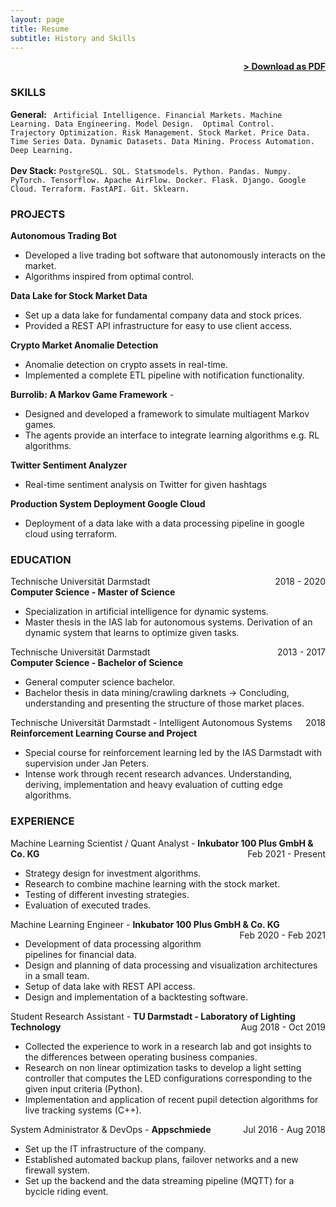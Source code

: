```yaml
---
layout: page
title: Resume
subtitle: History and Skills
---
```


<span style="float: right; "><a href="{{ '/assets/resume_thomas_lautenschlaeger.pdf' | prepend: site.baseurl }}"><strong>> Download as PDF</strong></a> </span>
<br>

### SKILLS
**General:** ``` Artificial Intelligence. Financial Markets. Machine Learning. Data Engineering. Model Design.  Optimal Control. 
 Trajectory Optimization. Risk Management. Stock Market. Price Data. Time Series Data. Dynamic Datasets. Data Mining. Process Automation. Deep Learning.``` 
 <br><br>
**Dev Stack:** ``` PostgreSQL. SQL. Statsmodels. Python. Pandas. Numpy. PyTorch. Tensorflow. Apache AirFlow. Docker. Flask. Django. Google Cloud. Terraform. FastAPI. Git. Sklearn. ``` 


### PROJECTS
**Autonomous Trading Bot**   
* Developed a live trading bot software that autonomously
interacts on the market.
* Algorithms inspired from optimal control.

**Data Lake for Stock Market Data**
* Set up a data lake for fundamental company data and stock prices.
* Provided a REST API infrastructure for easy to use client access.

**Crypto Market Anomalie Detection**   
* Anomalie detection on crypto assets in real-time.
* Implemented a complete ETL pipeline with 
notification functionality.

**Burrolib: A Markov Game Framework** - 
* Designed and developed a framework to simulate multiagent Markov games.
* The agents provide an interface to integrate learning
algorithms e.g. RL algorithms.

**Twitter Sentiment Analyzer** 
* Real-time sentiment analysis on Twitter for given hashtags

**Production System Deployment Google Cloud**
* Deployment of a data lake with a data processing pipeline in google cloud using terraform.

### EDUCATION

Technische Universität Darmstadt <span style="float: right; ">2018 - 2020</span>  
**Computer Science - Master of Science**  
* Specialization in artificial intelligence for dynamic systems.   
* Master thesis in the IAS lab for autonomous systems. Derivation of an dynamic system that learns to optimize given tasks. 
 
Technische Universität Darmstadt <span style="float: right; ">2013 - 2017</span>  
**Computer Science - Bachelor of Science**  
* General computer science bachelor.
* Bachelor thesis in data mining/crawling darknets -> Concluding, understanding and presenting the structure of those market places.

Technische Universität Darmstadt - Intelligent Autonomous Systems <span style="float: right; ">2018</span>  
**Reinforcement Learning Course and Project**  
* Special course for reinforcement learning led by the IAS Darmstadt with supervision under Jan Peters. 
* Intense work through recent research advances. Understanding, deriving, implementation and heavy evaluation of cutting edge algorithms.

### EXPERIENCE

Machine Learning Scientist / Quant Analyst - **Inkubator 100 Plus GmbH & Co. KG** <span style="float: right; ">Feb 2021 - Present</span>  
* Strategy design for investment algorithms.
* Research to combine machine learning with the stock market.
* Testing of different investing strategies.
* Evaluation of executed trades.

 
Machine Learning Engineer - **Inkubator 100 Plus GmbH & Co. KG** <span style="float: right; ">Feb 2020 - Feb 2021</span>  
* Development of data processing algorithm pipelines for financial
data.
* Design and planning of data processing and visualization architectures in a small team.
* Setup of data lake with REST API access.
* Design and implementation of a backtesting software.

Student Research Assistant - **TU Darmstadt - Laboratory of Lighting Technology** <span style="float: right; ">Aug 2018 - Oct 2019</span>  
* Collected the experience to work in a research lab and got insights to the differences between operating business companies.
* Research on non linear optimization tasks to develop a light setting controller that computes the LED configurations corresponding to the given input criteria (Python).
* Implementation and application of recent pupil detection algorithms for live tracking systems (C++).

System Administrator & DevOps - **Appschmiede** <span style="float: right; ">Jul 2016 - Aug 2018</span>  
* Set up the IT infrastructure of the company.
* Established automated backup plans, failover networks and a new
firewall system.
* Set up the backend and the data streaming pipeline (MQTT) for a
bycicle riding event.
